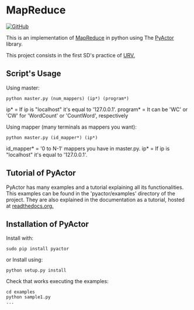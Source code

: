 # MapReduce

[![GitHub](https://badge.fury.io/py/pyactor.svg)](https://github.com/pedrotgn/pyactor)

This is an implementation of [MapReduce](https://www.tutorialspoint.com/es/hadoop/hadoop_mapreduce.htm) in python using The [PyActor](https://github.com/pedrotgn/pyactor) library.

This project consists in the first SD's practice of [URV.](http://www.urv.cat/es/)

## Script's Usage
Using master:

    python master.py (num_mappers) (ip*) (program*)

ip* = If ip is "localhost" it's equal to '127.0.0.1'.
program* = It can be 'WC' or 'CW' for 'WordCount' or 'CountWord', respectively

Using mapper (many terminals as mappers you want):

    python master.py (id_mapper*) (ip*)

id_mapper* = '0 to N-1' mappers you have in master.py. 
ip* = If ip is "localhost" it's equal to '127.0.0.1'.

## Tutorial of PyActor

PyActor has many examples and a tutorial explaining all its functionalities. This examples can be found in the 'pyactor/examples' directory of the project. They are also explained in the documentation as a tutorial, hosted at [readthedocs.org.](http://pyactor.readthedocs.io/en/master/)

## Installation of PyActor
Install with:

    sudo pip install pyactor

or Install using:

    python setup.py install

Check that works executing the examples:

    cd examples
    python sample1.py
    ...


